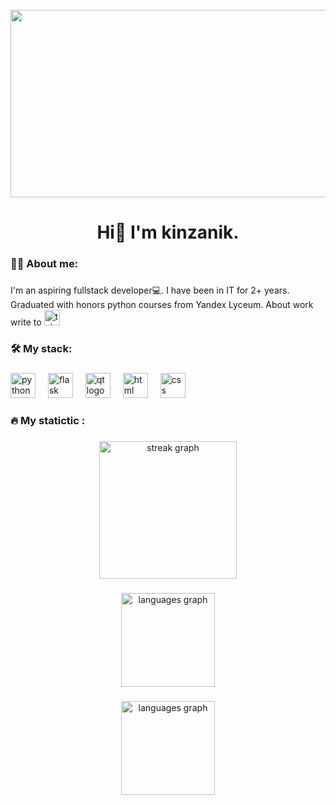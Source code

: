 <br clear="both">

<div align="center">
  <img height="300" width="600" src="https://i.pinimg.com/originals/bc/87/e5/bc87e5124f8d2cfe810d403adc96ad01.gif"  />
</div>

###

<h1 align="center">Hi👋 I'm kinzanik.</h1>

###

<h3 align="left">👩‍💻  About me:</h3>

###

<p align="left">I'm an aspiring fullstack developer💻. I have been in IT for 2+ years. Graduated with honors python courses from Yandex Lyceum. About work write to   <a href="https://t.me/psychokinzashower" target="_blank">
    <img src="https://img.shields.io/static/v1?message=Telegram&logo=telegram&label=&color=2CA5E0&logoColor=white&labelColor=&style=for-the-badge" height="25" alt="telegram logo"  />
  </a></p>


###

<h3 align="left">🛠 My stack:</h3>

###

<div align="left">
  <img src="https://skillicons.dev/icons?i=py" height="40" alt="python logo"  />
  <img width="12" />
  <img src="https://skillicons.dev/icons?i=flask" height="40" alt="flask logo"  />
  <img width="12" />
  <img src="https://skillicons.dev/icons?i=qt" height="40" alt="qt logo"  />
  <img width="12" />
  <img src="https://skillicons.dev/icons?i=html" height="40" alt="html logo"  />
  <img width="12" />
  <img src="https://skillicons.dev/icons?i=css" height="40" alt="css logo"  />
  <img width="12" />
</div>

###

<h3 align="left">🔥   My statictic :</h3>

###

<div align="center">
  <img src="https://streak-stats.demolab.com?user=kinzanik&locale=en&mode=daily&theme=dark&hide_border=false&border_radius=5&order=3" height="220" alt="streak graph"  />
</div>

###

<div align="center">
  <img src="https://leetcard.jacoblin.cool/kinzanik?border=0&radius=20" height="150" alt="languages graph"  />
</div>

###

<div align="center">
  <img src="https://github-readme-stats.vercel.app/api/top-langs?username=kinzanik&locale=en&hide_title=false&layout=compact&card_width=320&langs_count=5&theme=dracula&hide_border=false&order=2" height="150" alt="languages graph"  />
</div>
